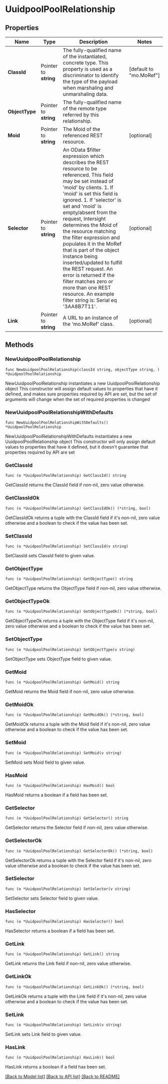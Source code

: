 # UuidpoolPoolRelationship

## Properties

Name | Type | Description | Notes
------------ | ------------- | ------------- | -------------
**ClassId** | Pointer to **string** | The fully-qualified name of the instantiated, concrete type. This property is used as a discriminator to identify the type of the payload when marshaling and unmarshaling data. | [default to "mo.MoRef"]
**ObjectType** | Pointer to **string** | The fully-qualified name of the remote type referred by this relationship. | 
**Moid** | Pointer to **string** | The Moid of the referenced REST resource. | [optional] 
**Selector** | Pointer to **string** | An OData $filter expression which describes the REST resource to be referenced. This field may be set instead of &#39;moid&#39; by clients. 1. If &#39;moid&#39; is set this field is ignored. 1. If &#39;selector&#39; is set and &#39;moid&#39; is empty/absent from the request, Intersight determines the Moid of the resource matching the filter expression and populates it in the MoRef that is part of the object instance being inserted/updated to fulfill the REST request. An error is returned if the filter matches zero or more than one REST resource. An example filter string is: Serial eq &#39;3AA8B7T11&#39;. | [optional] 
**Link** | Pointer to **string** | A URL to an instance of the &#39;mo.MoRef&#39; class. | [optional] 

## Methods

### NewUuidpoolPoolRelationship

`func NewUuidpoolPoolRelationship(classId string, objectType string, ) *UuidpoolPoolRelationship`

NewUuidpoolPoolRelationship instantiates a new UuidpoolPoolRelationship object
This constructor will assign default values to properties that have it defined,
and makes sure properties required by API are set, but the set of arguments
will change when the set of required properties is changed

### NewUuidpoolPoolRelationshipWithDefaults

`func NewUuidpoolPoolRelationshipWithDefaults() *UuidpoolPoolRelationship`

NewUuidpoolPoolRelationshipWithDefaults instantiates a new UuidpoolPoolRelationship object
This constructor will only assign default values to properties that have it defined,
but it doesn't guarantee that properties required by API are set

### GetClassId

`func (o *UuidpoolPoolRelationship) GetClassId() string`

GetClassId returns the ClassId field if non-nil, zero value otherwise.

### GetClassIdOk

`func (o *UuidpoolPoolRelationship) GetClassIdOk() (*string, bool)`

GetClassIdOk returns a tuple with the ClassId field if it's non-nil, zero value otherwise
and a boolean to check if the value has been set.

### SetClassId

`func (o *UuidpoolPoolRelationship) SetClassId(v string)`

SetClassId sets ClassId field to given value.


### GetObjectType

`func (o *UuidpoolPoolRelationship) GetObjectType() string`

GetObjectType returns the ObjectType field if non-nil, zero value otherwise.

### GetObjectTypeOk

`func (o *UuidpoolPoolRelationship) GetObjectTypeOk() (*string, bool)`

GetObjectTypeOk returns a tuple with the ObjectType field if it's non-nil, zero value otherwise
and a boolean to check if the value has been set.

### SetObjectType

`func (o *UuidpoolPoolRelationship) SetObjectType(v string)`

SetObjectType sets ObjectType field to given value.


### GetMoid

`func (o *UuidpoolPoolRelationship) GetMoid() string`

GetMoid returns the Moid field if non-nil, zero value otherwise.

### GetMoidOk

`func (o *UuidpoolPoolRelationship) GetMoidOk() (*string, bool)`

GetMoidOk returns a tuple with the Moid field if it's non-nil, zero value otherwise
and a boolean to check if the value has been set.

### SetMoid

`func (o *UuidpoolPoolRelationship) SetMoid(v string)`

SetMoid sets Moid field to given value.

### HasMoid

`func (o *UuidpoolPoolRelationship) HasMoid() bool`

HasMoid returns a boolean if a field has been set.

### GetSelector

`func (o *UuidpoolPoolRelationship) GetSelector() string`

GetSelector returns the Selector field if non-nil, zero value otherwise.

### GetSelectorOk

`func (o *UuidpoolPoolRelationship) GetSelectorOk() (*string, bool)`

GetSelectorOk returns a tuple with the Selector field if it's non-nil, zero value otherwise
and a boolean to check if the value has been set.

### SetSelector

`func (o *UuidpoolPoolRelationship) SetSelector(v string)`

SetSelector sets Selector field to given value.

### HasSelector

`func (o *UuidpoolPoolRelationship) HasSelector() bool`

HasSelector returns a boolean if a field has been set.

### GetLink

`func (o *UuidpoolPoolRelationship) GetLink() string`

GetLink returns the Link field if non-nil, zero value otherwise.

### GetLinkOk

`func (o *UuidpoolPoolRelationship) GetLinkOk() (*string, bool)`

GetLinkOk returns a tuple with the Link field if it's non-nil, zero value otherwise
and a boolean to check if the value has been set.

### SetLink

`func (o *UuidpoolPoolRelationship) SetLink(v string)`

SetLink sets Link field to given value.

### HasLink

`func (o *UuidpoolPoolRelationship) HasLink() bool`

HasLink returns a boolean if a field has been set.


[[Back to Model list]](../README.md#documentation-for-models) [[Back to API list]](../README.md#documentation-for-api-endpoints) [[Back to README]](../README.md)


